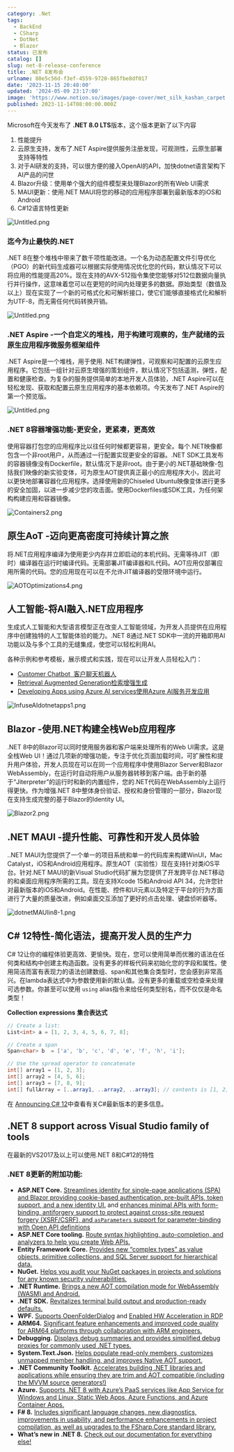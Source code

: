```yaml
---
category: .Net
tags:
  - BackEnd
  - CSharp
  - DotNet
  - Blazor
status: 已发布
catalog: []
slug: net-8-release-conference
title: .NET 8发布会
urlname: 80e5c56d-f3ef-4559-9720-865fbe8df017
date: '2023-11-15 20:48:00'
updated: '2024-05-09 23:17:00'
image: 'https://www.notion.so/images/page-cover/met_silk_kashan_carpet.jpg'
published: 2023-11-14T08:00:00.000Z
---
```


Microsoft在今天发布了 **.NET 8.0 LTS**版本，这个版本更新了以下内容

1. 性能提升
2. 云原生支持，发布了.NET Aspire提供服务注册发现，可观测性，云原生部署支持等特性
3. 对于AI研发的支持，可以很方便的接入OpenAI的API，加快dotnet语言架构下AI产品的问世
4. Blazor升级：使用单个强大的组件模型来处理Blazor的所有Web UI需求
5. MAUI更新：使用.NET MAUI将您的移动的应用程序部署到最新版本的iOS和Android
6. C#12语言特性更新

![Untitled.png](https://prod-files-secure.s3.us-west-2.amazonaws.com/5d24fe63-e567-4804-86f9-9fdc62e13082/10cda029-65af-4ea7-b30e-605b2d9e6c57/Untitled.png?X-Amz-Algorithm=AWS4-HMAC-SHA256&X-Amz-Content-Sha256=UNSIGNED-PAYLOAD&X-Amz-Credential=ASIAZI2LB4667PO6ES2Y%2F20250204%2Fus-west-2%2Fs3%2Faws4_request&X-Amz-Date=20250204T213252Z&X-Amz-Expires=3600&X-Amz-Security-Token=IQoJb3JpZ2luX2VjEB0aCXVzLXdlc3QtMiJHMEUCIQD%2Bmh%2FAbCV%2BZ37Z8Nns8PFs4YKJZRcriyz6iuG34iQ4owIgUkkSHqk3pkF5DzDQbp9jNPtYbcBBVePuzq1yLabs%2BvEq%2FwMINhAAGgw2Mzc0MjMxODM4MDUiDE0hyN5ODH2CbdHCiircAykMlTHovu93HN9VYFkdtqnfP1Ge6kq5O%2F6gGH9FEN0%2FoI6H6GDTCDlRLgrVv0iB2HIKIPHnDMpOKEj6Xqz2R5zQbagxX6VUm3wYRO3XtqVd7AWkZo2ruNh5rV5UG22nCmMrnhOrNioYkhQx%2BlyNTERILpx3j5N9lBnldvKNTHUDGqdc4ifn%2FhuhmxE4Sha7Or3XTUGQ6KdFYav9VWcmWihlcCWqB%2FtHLcCo09glHuy4QMbqPtTMsO6P1dqWB74YzPyyDfzjOcD3zEE2%2FUo%2BCHQzfvGd9bYGwmB3hLKudnwvX7%2BSpGs%2FFjfHlZzbhhY%2Fj%2Bz%2FINDnj5jWSKOvMDAYlnfF70S77TEEDJTacW7rXwalretyae0fvZX%2BHWW%2BbM9q3vmiIpeJxl%2BS4UNykvCWaycqcliechLj6HVMKNhhue1E0JGtCNgSIwfsMz59XNytnyanVFjYagJPEpkAgZ%2BVNLQ8jvEmQPifMqMjoNemLjm7PGi0EKraCb9D8%2BQl2BDcoysDX4veLlRgIqaZ1mR%2Fvufc2sw9btxKsRwqTOvAK04DFjsjJGG8IW5dZ6nAvuPWCM%2FLq%2FW7HQ7%2FLxyyERiFiwszQyb2NksS1M9ldl7oy5gx1YGiOUOzGlgHXi4kMJb9ib0GOqUBa0bQVWO24VXf2kgN4e71n%2BG7f%2BvHj7rWbNtSm2XDyWGbpuk6JrJkuMsLfEAvEErvc57mmxPITnGO5OQB67cj%2BIVtoK4g7s%2FWxExyUmyxbNZN7f0kilX1%2Ftym2EuANECWeT3HyaJHqM%2FHY3YdRIvoNJTpg0cH9aDqwuh6oMFJwn%2BMBaEMF3vH0JCfYoiR2EiL%2Fv%2BZcZt9W0w3kqGYpDvXEuD1Xr4E&X-Amz-Signature=f1b46f02b7a147649fc9dd0f827d567e193a49a43a79fde861032a1b2940733a&X-Amz-SignedHeaders=host&x-id=GetObject)


### **迄今为止最快的.NET**


.NET 8在整个堆栈中带来了数千项性能改进。一个名为动态配置文件引导优化（PGO）的新代码生成器可以根据实际使用情况优化您的代码，默认情况下可以将应用的性能提高20%。现在支持的AVX-512指令集使您能够对512位数据向量执行并行操作，这意味着您可以在更短的时间内处理更多的数据。原始类型（数值及以上）现在实现了一个新的可格式化和可解析接口，使它们能够直接格式化和解析为UTF-8，而无需任何代码转换开销。


![Untitled.png](https://prod-files-secure.s3.us-west-2.amazonaws.com/5d24fe63-e567-4804-86f9-9fdc62e13082/edcbf140-d619-4389-a4a6-f97c113ab9f2/Untitled.png?X-Amz-Algorithm=AWS4-HMAC-SHA256&X-Amz-Content-Sha256=UNSIGNED-PAYLOAD&X-Amz-Credential=ASIAZI2LB4667PO6ES2Y%2F20250204%2Fus-west-2%2Fs3%2Faws4_request&X-Amz-Date=20250204T213252Z&X-Amz-Expires=3600&X-Amz-Security-Token=IQoJb3JpZ2luX2VjEB0aCXVzLXdlc3QtMiJHMEUCIQD%2Bmh%2FAbCV%2BZ37Z8Nns8PFs4YKJZRcriyz6iuG34iQ4owIgUkkSHqk3pkF5DzDQbp9jNPtYbcBBVePuzq1yLabs%2BvEq%2FwMINhAAGgw2Mzc0MjMxODM4MDUiDE0hyN5ODH2CbdHCiircAykMlTHovu93HN9VYFkdtqnfP1Ge6kq5O%2F6gGH9FEN0%2FoI6H6GDTCDlRLgrVv0iB2HIKIPHnDMpOKEj6Xqz2R5zQbagxX6VUm3wYRO3XtqVd7AWkZo2ruNh5rV5UG22nCmMrnhOrNioYkhQx%2BlyNTERILpx3j5N9lBnldvKNTHUDGqdc4ifn%2FhuhmxE4Sha7Or3XTUGQ6KdFYav9VWcmWihlcCWqB%2FtHLcCo09glHuy4QMbqPtTMsO6P1dqWB74YzPyyDfzjOcD3zEE2%2FUo%2BCHQzfvGd9bYGwmB3hLKudnwvX7%2BSpGs%2FFjfHlZzbhhY%2Fj%2Bz%2FINDnj5jWSKOvMDAYlnfF70S77TEEDJTacW7rXwalretyae0fvZX%2BHWW%2BbM9q3vmiIpeJxl%2BS4UNykvCWaycqcliechLj6HVMKNhhue1E0JGtCNgSIwfsMz59XNytnyanVFjYagJPEpkAgZ%2BVNLQ8jvEmQPifMqMjoNemLjm7PGi0EKraCb9D8%2BQl2BDcoysDX4veLlRgIqaZ1mR%2Fvufc2sw9btxKsRwqTOvAK04DFjsjJGG8IW5dZ6nAvuPWCM%2FLq%2FW7HQ7%2FLxyyERiFiwszQyb2NksS1M9ldl7oy5gx1YGiOUOzGlgHXi4kMJb9ib0GOqUBa0bQVWO24VXf2kgN4e71n%2BG7f%2BvHj7rWbNtSm2XDyWGbpuk6JrJkuMsLfEAvEErvc57mmxPITnGO5OQB67cj%2BIVtoK4g7s%2FWxExyUmyxbNZN7f0kilX1%2Ftym2EuANECWeT3HyaJHqM%2FHY3YdRIvoNJTpg0cH9aDqwuh6oMFJwn%2BMBaEMF3vH0JCfYoiR2EiL%2Fv%2BZcZt9W0w3kqGYpDvXEuD1Xr4E&X-Amz-Signature=42d64737bef2137ffa8887c1bdbb703b5b4cb72736fca4c923099570631014e2&X-Amz-SignedHeaders=host&x-id=GetObject)


### **.NET Aspire -一个自定义的堆栈，用于构建可观察的，生产就绪的云原生应用程序微服务框架组件**


.NET Aspire是一个堆栈，用于使用. NET构建弹性，可观察和可配置的云原生应用程序。它包括一组针对云原生增强的策划组件，默认情况下包括遥测，弹性，配置和健康检查。为复杂的服务提供简单的本地开发人员体验，.NET Aspire可以在轻松发现、获取和配置云原生应用程序的基本依赖项。今天发布了.NET Aspire的第一个预览版。


![Untitled.png](https://prod-files-secure.s3.us-west-2.amazonaws.com/5d24fe63-e567-4804-86f9-9fdc62e13082/ff6a34d3-ac25-412d-9204-a7263d00528f/Untitled.png?X-Amz-Algorithm=AWS4-HMAC-SHA256&X-Amz-Content-Sha256=UNSIGNED-PAYLOAD&X-Amz-Credential=ASIAZI2LB4667PO6ES2Y%2F20250204%2Fus-west-2%2Fs3%2Faws4_request&X-Amz-Date=20250204T213252Z&X-Amz-Expires=3600&X-Amz-Security-Token=IQoJb3JpZ2luX2VjEB0aCXVzLXdlc3QtMiJHMEUCIQD%2Bmh%2FAbCV%2BZ37Z8Nns8PFs4YKJZRcriyz6iuG34iQ4owIgUkkSHqk3pkF5DzDQbp9jNPtYbcBBVePuzq1yLabs%2BvEq%2FwMINhAAGgw2Mzc0MjMxODM4MDUiDE0hyN5ODH2CbdHCiircAykMlTHovu93HN9VYFkdtqnfP1Ge6kq5O%2F6gGH9FEN0%2FoI6H6GDTCDlRLgrVv0iB2HIKIPHnDMpOKEj6Xqz2R5zQbagxX6VUm3wYRO3XtqVd7AWkZo2ruNh5rV5UG22nCmMrnhOrNioYkhQx%2BlyNTERILpx3j5N9lBnldvKNTHUDGqdc4ifn%2FhuhmxE4Sha7Or3XTUGQ6KdFYav9VWcmWihlcCWqB%2FtHLcCo09glHuy4QMbqPtTMsO6P1dqWB74YzPyyDfzjOcD3zEE2%2FUo%2BCHQzfvGd9bYGwmB3hLKudnwvX7%2BSpGs%2FFjfHlZzbhhY%2Fj%2Bz%2FINDnj5jWSKOvMDAYlnfF70S77TEEDJTacW7rXwalretyae0fvZX%2BHWW%2BbM9q3vmiIpeJxl%2BS4UNykvCWaycqcliechLj6HVMKNhhue1E0JGtCNgSIwfsMz59XNytnyanVFjYagJPEpkAgZ%2BVNLQ8jvEmQPifMqMjoNemLjm7PGi0EKraCb9D8%2BQl2BDcoysDX4veLlRgIqaZ1mR%2Fvufc2sw9btxKsRwqTOvAK04DFjsjJGG8IW5dZ6nAvuPWCM%2FLq%2FW7HQ7%2FLxyyERiFiwszQyb2NksS1M9ldl7oy5gx1YGiOUOzGlgHXi4kMJb9ib0GOqUBa0bQVWO24VXf2kgN4e71n%2BG7f%2BvHj7rWbNtSm2XDyWGbpuk6JrJkuMsLfEAvEErvc57mmxPITnGO5OQB67cj%2BIVtoK4g7s%2FWxExyUmyxbNZN7f0kilX1%2Ftym2EuANECWeT3HyaJHqM%2FHY3YdRIvoNJTpg0cH9aDqwuh6oMFJwn%2BMBaEMF3vH0JCfYoiR2EiL%2Fv%2BZcZt9W0w3kqGYpDvXEuD1Xr4E&X-Amz-Signature=9a7f17de2c7297f1d65acf4b45e9c56ec950a97910485ac13deda4ce036659db&X-Amz-SignedHeaders=host&x-id=GetObject)


### **.NET 8容器增强功能-更安全，更紧凑，更高效**


使用容器打包您的应用程序比以往任何时候都更容易，更安全。每个.NET映像都包含一个非root用户，从而通过一行配置实现更安全的容器。.NET SDK工具发布的容器镜像没有Dockerfile，默认情况下是非root。由于更小的.NET基础映像-包括我们映像的新实验变体，可为原生AOT提供真正最小的应用程序大小，因此可以更快地部署容器化应用程序。选择使用新的Chiseled Ubuntu映像变体进行更多的安全加固，以进一步减少您的攻击面。使用Dockerfiles或SDK工具，为任何架构构建应用和容器镜像。


![Containers2.png](https://devblogs.microsoft.com/dotnet/wp-content/uploads/sites/10/2023/11/Containers2.png)


## 原生AoT -迈向更高密度可持续计算之旅


将.NET应用程序编译为使用更少内存并立即启动的本机代码。无需等待JIT（即时）编译器在运行时编译代码。无需部署JIT编译器和IL代码。AOT应用仅部署应用所需的代码。您的应用现在可以在不允许JIT编译器的受限环境中运行。


![AOTOptimizations4.png](https://devblogs.microsoft.com/dotnet/wp-content/uploads/sites/10/2023/11/AOTOptimizations4.png)


## 人工智能-将AI融入.NET应用程序


生成式人工智能和大型语言模型正在改变人工智能领域，为开发人员提供在应用程序中创建独特的人工智能体验的能力。.NET 8通过.NET SDK中一流的开箱即用AI功能以及与多个工具的无缝集成，使您可以轻松利用AI。


各种示例和参考模板，展示模式和实践，现在可以让开发人员轻松入门：

- [Customer Chatbot](https://github.com/dotnet/eShop)[ ](https://github.com/dotnet/eShop)[ 客户聊天机器人](https://github.com/dotnet/eShop)
- [Retrieval Augmented Generation](https://github.com/Azure-Samples/azure-search-openai-demo-csharp)[检索增强生成](https://github.com/Azure-Samples/azure-search-openai-demo-csharp)
- [Developing Apps using Azure AI services](https://devblogs.microsoft.com/dotnet/demystifying-retrieval-augmented-generation-with-dotnet/)[使用Azure AI服务开发应用](https://devblogs.microsoft.com/dotnet/demystifying-retrieval-augmented-generation-with-dotnet/)

![InfuseAIdotnetapps1.png](https://devblogs.microsoft.com/dotnet/wp-content/uploads/sites/10/2023/11/InfuseAIdotnetapps1.png)


## Blazor -使用.NET构建全栈Web应用程序


.NET 8中的Blazor可以同时使用服务器和客户端来处理所有的Web UI需求。这是全栈Web UI！通过几项新的增强功能，专注于优化页面加载时间，可扩展性和提升用户体验，开发人员现在可以在同一个应用程序中使用Blazor Server和Blazor WebAssembly，在运行时自动将用户从服务器转移到客户端。由于新的基于“Jiterpreter”的运行时和新的内置组件，您的.NET代码在WebAssembly上运行得更快。作为增强.NET 8中整体身份验证、授权和身份管理的一部分，Blazor现在支持生成完整的基于Blazor的Identity UI。


![Blazor2.png](https://devblogs.microsoft.com/dotnet/wp-content/uploads/sites/10/2023/11/Blazor2.png)


## .NET MAUI -提升性能、可靠性和开发人员体验


..NET MAUI为您提供了一个单一的项目系统和单一的代码库来构建WinUI，Mac Catalyst，iOS和Android应用程序。原生AOT（实验性）现在支持针对类iOS平台。针对.NET MAUI的新Visual Studio代码扩展为您提供了开发跨平台.NET移动的和桌面应用程序所需的工具。现在支持Xcode 15和Android API 34，允许您针对最新版本的iOS和Android。在性能、控件和UI元素以及特定于平台的行为方面进行了大量的质量改进，例如桌面交互添加了更好的点击处理、键盘侦听器等。


![dotnetMAUIin8-1.png](https://devblogs.microsoft.com/dotnet/wp-content/uploads/sites/10/2023/11/dotnetMAUIin8-1.png)


## C# 12特性-简化语法，提高开发人员的生产力


C# 12让你的编程体验更高效、更愉快。现在，您可以使用简单而优雅的语法在任何类和结构中创建主构造函数。没有更多的样板代码来初始化您的字段和属性。使用简洁而富有表现力的语法创建数组、span和其他集合类型时，您会感到非常高兴。在lambda表达式中为参数使用新的默认值。没有更多的重载或空检查来处理可选参数。你甚至可以使用 `using` alias指令来给任何类型别名，而不仅仅是命名类型！


**Collection expressions** **集合表达式**


```c#
// Create a list:
List<int> a = [1, 2, 3, 4, 5, 6, 7, 8];

// Create a span
Span<char> b  = ['a', 'b', 'c', 'd', 'e', 'f', 'h', 'i'];

// Use the spread operator to concatenate
int[] array1 = [1, 2, 3];
int[] array2 = [4, 5, 6];
int[] array3 = [7, 8, 9];
int[] fullArray = [..array1, ..array2, ..array3]; // contents is [1, 2, 3, 4, 5, 6, 7, 8, 9]
```


在 [Announcing C# 12](https://devblogs.microsoft.com/dotnet/announcing-csharp-12)中查看有关C#最新版本的更多信息。


## .NET 8 support across Visual Studio family of tools


在最新的VS2017及以上可以使用.NET 8和C#12的特性


### .NET 8更新的附加功能:

- **ASP.NET Core.** [Streamlines identity for single-page applications (SPA) and Blazor providing cookie-based authentication, pre-built APIs, token support, and a new identity UI.](https://devblogs.microsoft.com/dotnet/whats-new-with-identity-in-dotnet-8/) and [enhances minimal APIs with form-binding, antiforgery support to protect against cross-site request forgery (XSRF/CSRF), and ](https://learn.microsoft.com/aspnet/core/release-notes/aspnetcore-8.0#minimal-apis)[`asParameters`](https://learn.microsoft.com/aspnet/core/release-notes/aspnetcore-8.0#minimal-apis)[ support for parameter-binding with Open API definitions](https://learn.microsoft.com/aspnet/core/release-notes/aspnetcore-8.0#minimal-apis)
- **ASP.NET Core tooling.** [Route syntax highlighting, auto-completion, and analyzers to help you create Web APIs.](https://devblogs.microsoft.com/dotnet/aspnet-core-route-tooling-dotnet-8/)
- **Entity Framework Core.** [Provides new “complex types” as value objects, primitive collections, and SQL Server support for hierarchical data.](https://devblogs.microsoft.com/dotnet/announcing-ef8-rc2/)
- **NuGet.** [Helps you audit your NuGet packages in projects and solutions for any known security vulnerabilities.](https://learn.microsoft.com/nuget/concepts/auditing-packages)
- **.NET Runtime.** [Brings a new AOT compilation mode for WebAssembly (WASM) and Android.](https://devblogs.microsoft.com/dotnet/announcing-dotnet-8-rc1/#androidstripilafteraot-mode-on-android)
- **.NET SDK.** [Revitalizes terminal build output and production-ready defaults.](https://learn.microsoft.com/dotnet/core/whats-new/dotnet-8#net-sdk)
- **WPF.** [Supports OpenFolderDialog](https://devblogs.microsoft.com/dotnet/wpf-file-dialog-improvements-in-dotnet-8/) and [Enabled HW Acceleration in RDP](https://devblogs.microsoft.com/dotnet/announcing-dotnet-8-rc1/#wpf-hardware-acceleration-in-rdp)
- **ARM64.** [Significant feature enhancements and improved code quality for ARM64 platforms through collaboration with ARM engineers.](https://devblogs.microsoft.com/dotnet/this-arm64-performance-in-dotnet-8/)
- **Debugging.** [Displays debug summaries and provides simplified debug proxies for commonly used .NET types.](https://devblogs.microsoft.com/dotnet/debugging-enhancements-in-dotnet-8/)
- **System.Text.Json.** [Helps populate read-only members, customizes unmapped member handling, and improves Native AOT support.](https://devblogs.microsoft.com/dotnet/system-text-json-in-dotnet-8/)
- **.NET Community Toolkit.** [Accelerates building .NET libraries and applications while ensuring they are trim and AOT compatible (including the MVVM source generators!)](https://devblogs.microsoft.com/dotnet/announcing-the-dotnet-community-toolkit-821/)
- **Azure.** [Supports .NET 8 with Azure’s PaaS services like App Service for Windows and Linux, Static Web Apps, Azure Functions, and Azure Container Apps.](https://aka.ms/appservice-dotnet8)
- **F# 8.** [Includes significant language changes, new diagnostics, improvements in usability, and performance enhancements in project compilation, as well as upgrades to the FSharp.Core standard library.](https://devblogs.microsoft.com/dotnet/announcing-fsharp-8/)
- **What’s new in .NET 8.** [Check out our documentation for everything else!](https://learn.microsoft.com/dotnet/core/whats-new/dotnet-8)
